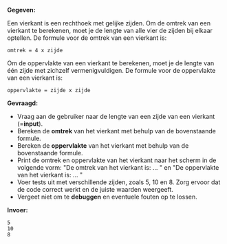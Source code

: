 **Gegeven:**

Een vierkant is een rechthoek met gelijke zijden. Om de omtrek van een vierkant te berekenen, moet je de lengte van alle vier de zijden bij elkaar optellen. De formule voor de omtrek van een vierkant is:
```
omtrek = 4 x zijde
```
Om de oppervlakte van een vierkant te berekenen, moet je de lengte van één zijde met zichzelf vermenigvuldigen. De formule voor de oppervlakte van een vierkant is:
```
oppervlakte = zijde x zijde
```
**Gevraagd:**

* Vraag aan de gebruiker naar de lengte van een zijde van een vierkant (=**input**).
* Bereken de **omtrek** van het vierkant met behulp van de bovenstaande formule.
* Bereken de **oppervlakte** van het vierkant met behulp van de bovenstaande formule.
* Print de omtrek en oppervlakte van het vierkant naar het scherm in de volgende vorm: "De omtrek van het vierkant is: ... " en "De oppervlakte van het vierkant is: ... "
* Voer tests uit met verschillende zijden, zoals 5, 10 en 8. Zorg ervoor dat de code correct werkt en de juiste waarden weergeeft. 
* Vergeet niet om te **debuggen** en eventuele fouten op te lossen.

**Invoer:**
```
5
10
8
```

